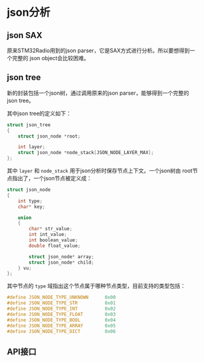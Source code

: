 # json分析 #

## json SAX ##

原来STM32Radio用到的json parser，它是SAX方式进行分析。所以要想得到一个完整的
json object会比较困难。

## json tree ##

新的封装包括一个json树，通过调用原来的json parser，能够得到一个完整的json tree。

其中json tree的定义如下：

```c
struct json_tree
{
    struct json_node *root;

	int layer;
	struct json_node *node_stack[JSON_NODE_LAYER_MAX];
};
```

其中 ```layer``` 和 ```node_stack``` 用于json分析时保存节点上下文。一个json树由
root节点指出了，一个json节点被定义成：

```c
struct json_node
{
    int type;
	char* key;

	union
	{
		char* str_value;
		int int_value;
		int boolean_value;
		double float_value;

		struct json_node* array;
		struct json_node* child;
	} vu;
};
```

其中节点的 ```type``` 域指出这个节点属于哪种节点类型，目前支持的类型包括：

```c
#define JSON_NODE_TYPE_UNKNOWN      0x00
#define JSON_NODE_TYPE_STR		    0x01
#define JSON_NODE_TYPE_INT		    0x02
#define JSON_NODE_TYPE_FLOAT	    0x03
#define JSON_NODE_TYPE_BOOL		    0x04
#define JSON_NODE_TYPE_ARRAY	    0x05
#define JSON_NODE_TYPE_DICT		    0x06
```

## API接口 ##
